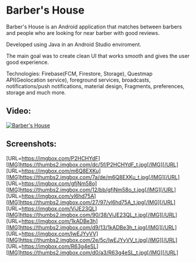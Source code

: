 # Barber's House

Barber's House is an Android application that matches between barbers and people who are looking for near barber with good reviews.

Developed using Java in an Android Studio enviroment.

The main goal was to create clean UI that works smooth and gives the user good experience.

Technologies: Firebase(FCM, Firestore, Storage), Questmap API(Geolocation service), foreground services, broadcasts, notifications/push notifications, material design, Fragments, preferences, storage and much more.

## Video:

[![Barber's House](http://img.youtube.com/vi/zcn0aEwRcvI/0.jpg)](https://www.youtube.com/watch?v=zcn0aEwRcvI)

## Screenshots:

[URL=https://imgbox.com/P2HCHYdF][IMG]https://thumbs2.imgbox.com/dc/5f/P2HCHYdF_t.jpg[/IMG][/URL] [URL=https://imgbox.com/m6Q8EXKu][IMG]https://thumbs2.imgbox.com/7a/de/m6Q8EXKu_t.jpg[/IMG][/URL] [URL=https://imgbox.com/gfjNm58o][IMG]https://thumbs2.imgbox.com/12/bb/gfjNm58o_t.jpg[/IMG][/URL] [URL=https://imgbox.com/yl6hd75A][IMG]https://thumbs2.imgbox.com/27/97/yl6hd75A_t.jpg[/IMG][/URL] [URL=https://imgbox.com/ViJE23QL][IMG]https://thumbs2.imgbox.com/90/38/ViJE23QL_t.jpg[/IMG][/URL] [URL=https://imgbox.com/1kADBe3h][IMG]https://thumbs2.imgbox.com/d9/13/1kADBe3h_t.jpg[/IMG][/URL] [URL=https://imgbox.com/IwEJYyVV][IMG]https://thumbs2.imgbox.com/2e/5c/IwEJYyVV_t.jpg[/IMG][/URL] [URL=https://imgbox.com/R63g4eSL][IMG]https://thumbs2.imgbox.com/d0/a3/R63g4eSL_t.jpg[/IMG][/URL]
